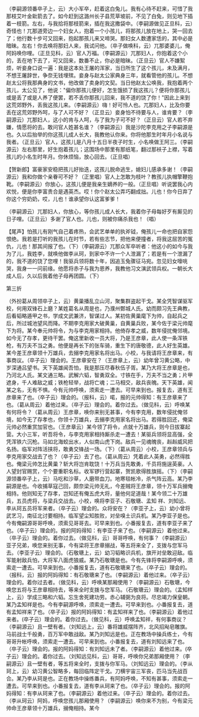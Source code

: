 <!-- { "loadSidebar": true } -->
（李嗣源领番卒子上，云）大小军卒，赶着这白兔儿。我有心待不赶来，可惜了我那枝艾叶金鈚箭去了。如今赶到这潞州长子县荒草坡前，不见了白兔，则见地下插着一枝箭。左右，与我拾将那枝箭来，插在我这撒袋中。（李嗣源做见正旦科，云）奇怪也！兀那道旁边一个妇女人，抱着一个小孩儿，将那孩儿放在地上，哭一回去了；他行数十步可又回来，抱起那孩儿来又啼哭。那妇女人数遭家恁的，其中必是暗昧。左右！你去唤将那妇人来，我试问他。（卒子做唤科，云）兀那婆婆儿，俺阿妈唤你哩。（正旦见科，云）官人万福。（李嗣源云）兀那妇人，你抱着这个小的，丢在地下去了，可又回来，数番不止，你必是暗昧。（正旦云）官人不嫌絮烦，听妾身口说一遍：我是这本处王屠的浑家，当日所生了这个孩儿，未及满月，不想王屠辞世，争奈无钱埋殡。妾身与赵太公家典身三年，就看管他的孩儿。不想赵太公将我那典身的文书，他改做了卖身的文契。当日他赵太公唤我，我抱着两个孩儿，太公见了，他说："偏你那孩儿便好，怎生饿损了我这孩儿？便将你那孩儿或是丢了或是人养了便罢，若不丢你那孩儿回来，我不道的饶了你！"因此上来到这荒郊野外，丢我这孩儿来。（李嗣源云）嗨！好可怜人也。兀那妇人，比及你要丢在这荒郊野外呵，与了人可不好？（正旦云）妾身怕不待要与人，谁肯要？（李嗣源云）兀那妇人，这小的肯与人呵，与了我为子可不好？（正旦云）官人若不弃嫌，情愿将的去。敢问官人姓甚名谁？（李嗣源云）我是沙陀李克用之子李嗣源是也。久以后抬举的你这孩儿成人长大，我教他认你来。你将他那生时年月小名说与我者。（正旦云）官人，这孩儿是八月十五日半夜子时生，小名唤做王阿三。（李嗣源云）左右那里，好生抱着孩儿；这围场中那里有那纸笔，翻过那袄子上襟，写着孩儿的小名生时年月。你休烦恼，放心回去。（正旦唱）

【贺新郎】富豪家安稳把孩儿好抬迭，这孩儿脱命逃生，媳妇儿感承多谢！（李嗣源云）我和你做个亲眷可不好？（正里唱）官人上怎敢为枝叶？教孩儿执帽擎鞭抱靴。（李嗣源云）你放心，这孩儿便是我亲生嫡养的一般。（正旦唱）听说罢我心内欢悦，便是你李富贵合是遇英杰。哎！你个赵太公弄巧翻成拙。儿也！你今日弃了你这个穷奶奶，哎，儿也！谁承望你认这富爹爹！

（李嗣源云）兀那妇人，你放心，等你孩儿成人长大，我着你子母每好歹有厮见的日子哩。（正旦云）多谢了官人也。儿也，则被你痛杀我也！（唱）

【尾声】怕孩儿有刚气自己着疼热，会武艺单单的执斧钺，俺孩儿一命也把自家怨恨绝。我若是打听的我孩儿在时节，若有些志节，把他来便撞者，将我这屈苦的冤仇，儿也！那其间报了也。（下）（李嗣源云）兀那众军卒听者：他这小的如今与我为了儿，我姓李，就唤他做李从珂，到家中不许一个人泄漏了；若是有一个泄漏了的，我不道的饶了您哩！我驱兵领将数十年，因追玉兔骤征马宛。忽见妇女嚎咷哭，我身一一问前缘。他愿将赤子与我为恩养，我教他习文演武领兵权。一朝长大成人后，久以后我着他子母再团圆。（下）


第三折

（外扮葛从周领卒子上，云）黄巢播乱立山河，聚集群盗起干戈。某全凭智谋驱军校，何用双锋石上磨？某姓葛名从周是也，乃濮州鄄城人氏。幼而颇习先王典教，后看韬略遁甲之书，学成文武兼济，智谋过人。某初佐黄巢麾下为帅，自起兵之后，所过城池望风而降。不期李克用家大破黄巢，自黄巢兵败，某今佐于梁元帅麾下为将。某今奉元帅将令，为与李克用家相持。他倚存孝之威，数年侵扰俺邻境。如今无了存孝，更待干罢。俺这里新收一员大将，乃是王彦章，此人使一条浑铁枪，有万夫不当之勇。他便是再长下的张车骑，重生下的唐敬德，此人好生英雄。某今差王彦章领十万雄兵，去搦李克用家名将出马。小校，与我请将王彦章来，有事商议。（卒子云）理会的。王彦章安在？（王彦章上，云）幼年曾习黄公略，中岁深通吕望书。天下英雄闻吾怕，我是那压尽春秋伍子胥。某乃大将王彦章是也，乃河北人氏。某文通三略。武解六韬，智勇双全。寸铁在手，万夫不当之勇；片甲遮身，千人难敌之威；铁枪轻举，战将亡魂；二马相交，敌兵丧魄。天下英雄，闻某之名，无有不惧。今有元帅呼唤，须索走一遭去。可早来到也。报复去，道有王彦章来了也。（卒子云）理会的。（报科，云）喏，报的元帅得知：有王彦章来了也。（葛从周云）着他过来。（卒子云）理会的。着你过去。（做见科，云）呼唤某有何将令？（葛从周云）王彦章，唤你来别无甚事，今有李克用，数年侵扰俺邻境，如今无了存孝也，你领十万雄兵，去搦李克用家名将出马。若得胜回还，俺梁元帅必然重赏加官也。（王彦章云）某今领了将令，点就十万雄兵，则今日拔寨起营。大小三军，听吾将令，与李克用家相持厮杀走一遭去！某驱兵领将显高强，全凭浑铁六沉枪。马如北海蛟出水，人似南山虎下岗。敌兵一见魂魄丧，赳赳威风把名扬。临军对阵活挟将，敢勇交锋战一场。（下）（葛从周云）小校，王彦章领兵与李克用家交战去了也？（卒子云）去了也。（葛从周云）凭着此人英勇，必然得胜也。俺梁元帅怎比黄巢？斩大将岂肯耽饶！十万兵当先敢勇，千员将施逞英豪。人人望封官赐赏，个个要重职名标。收军锣行营起寨，贺凯歌得胜旗摇。（下）（李嗣源领番卒子上，云）马吃和沙草，人磨带血刀。地寒毯帐冷，杀气阵云高。某乃李嗣源是也。今收捕草寇己回，颇奈梁元帅无礼，今差贼将王彦章，领十万军兵搦俺相持。他则知无了存孝，岂知还有俺五虎大将，量他何足道哉！某今领二十万雄兵，五员虎将，与梁兵交战去。小校，唤将李亚子、石敬瑭、孟知
祥、刘知远、李从珂五员将军来者。（卒子云）理会的。众将安在？（李亚子上，云）幼小曾将武艺习，南征北讨要相持。临军望尘知胜败，对垒嗅土识兵机。某乃李亚子是也。今有俺嗣源哥哥呼唤，须索见哥哥去。可早来到也。小番报复去，道有李亚子来了也。（卒子云）理会的。报的阿妈得知：有李亚子来了也。（李嗣源云）着他过来。（卒子云）理会的。着你过去。（做见科，云）哥哥呼唤，有何事？（李嗣源云）亚子兄弟，唤您来别无事，今有梁将王彦章搦战，等五将来全了，支拨与您军马去。（李亚子云）理会的。（石敬瑭上，云）幼习韬略识兵机，旗开对垒敢迎敌。临军能射敌兵怕，大将军八面虎狼威。某乃石敬瑭是也。今有先锋将李嗣源呼唤，须索走一遭去。可早来到也。小番报复去，道有石敬瑭来了也。（卒子云）理会的。（报科，云）报的阿妈得知：有石敬瑭来了也。（李嗣源云）着他过来。（卒子云）理会的。着你过去者。（做见科，云）呼唤某那厢使用？（李嗣源云）石敬瑭，今唤您五将与王彦章相持去，等来全时支拨与您军马。（石敬瑭云）理会的。（孟知样上，云）学成三略和六韬。忘生舍死建功劳。赤心辅弼为良将。尽忠竭力保皇朝。某乃孟知祥是也。今有李嗣源呼唤，须索走一遭去。可早来到也。小番报复去，道有孟知祥来了也。（卒子云）报的阿妈得知：有孟知祥来了也。（李嗣源云）着他过来者。(卒子云）理会的。着你过去。（做见科，云）呼唤孟知祥，有何事商议？（李嗣源云）且一壁有者。（刘知远上，云）番将雄威摆阵齐，北风招飐皂雕旗。马前战士千般勇，百万军中敢战敌。某乃刘知远是也。正在教场中操兵练士，今有哥哥升帐呼唤，须索走一遭去。可早来到也。小番报复去，道有刘知远来了也。（卒子云）理会的。报的阿妈得知：有刘知远未了者。（李嗣源云）着他过来。(卒子云）理会的。着你过去。（刘知远见科，云）哥哥，呼唤你兄弟那厢使用？（李嗣源云）且一壁有者，等五将来全时，支拨与你军马。（刘知远云）理会的。（李从珂上，云）幼习黄公智略多，每回临阵定干戈。刀横宇宙三军丧，匹马当先战百合。某乃李从珂是也。正在教场中操练番兵，有阿妈呼唤，不知有甚事，须索走一遭去。可早来到也。小番报复去，道有李从珂来了也。（卒子云）理会的。报的阿妈得知：有李从珂来了也。（李嗣源云）着他过来。（卒子云）理会的。着你过去。（李从珂云）阿妈，呼唤您孩儿那厢使用？（李嗣源云）唤你来不为别，今有梁元帅命王彦章领十万雄兵，搦俺相持。某今
